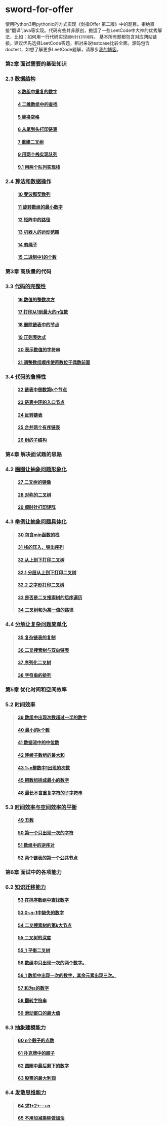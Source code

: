 # sword-for-offer

使用Python3用pythonic的方式实现《剑指Offer 第二版》中的题目。拒绝直接“翻译”java等实现。代码有些并非原创，搬运了一些LeetCode中大神的优秀解法，比如：如何用一行代码实现`顺时针打印矩阵`。
基本所有题都包含对应网站链接。建议优先选择LeetCode答题，相对来说testcase比较全面。源码包含doctest，如想了解更多LeetCode题解，请移步[我的博客](https://darktiantian.github.io/%E5%89%91%E6%8C%87Offer/)。

### 第2章 面试需要的基础知识

### 2.3 [数据结构](/chapter_2/section_3)
> #### [3 数组中重复的数字](/chapter_2/section_3#3-数组中重复的数字)
> #### [4 二维数组中的查找](/chapter_2/section_3#4-二维数组中的查找)
> #### [5 替换空格](/chapter_2/section_3#5-替换空格)
> #### [6 从尾到头打印链表](/chapter_2/section_3#6-从尾到头打印链表)
> #### [7 重建二叉树](/chapter_2/section_3#7-重建二叉树)
> #### [9 用两个栈实现队列](/chapter_2/section_3#9-用两个栈实现队列)
> #### [9.1 用两个队列实现栈](/chapter_2/section_3#9_1-用两个队列实现栈)

### 2.4 [算法和数据操作](/chapter_2/section_4)
> #### [10 斐波那契数列](/chapter_2/section_4#10-斐波那契数列)
> #### [11 旋转数组的最小数字](/chapter_2/section_4#11-旋转数组的最小数字)
> #### [12 矩阵中的路径](/chapter_2/section_4#12-矩阵中的路径)
> #### [13 机器人的运动范围](/chapter_2/section_4#13-机器人的运动范围)
> #### [14 剪绳子](/chapter_2/section_4#14-剪绳子)
> #### [15 二进制中1的个数](/chapter_2/section_4#15-二进制中1的个数)

### 第3章 高质量的代码

### 3.3 [代码的完整性](/chapter_3/section_3)
> #### [16 数值的整数次方](/chapter_3/section_3#16-数值的整数次方)
> #### [17 打印从1到最大的n位数](/chapter_3/section_3#17-打印从1到最大的n位数)
> #### [18 删除链表中的节点](/chapter_3/section_3#18-删除链表中的节点)
> #### [19 正则表达式](/chapter_3/section_3#19-正则表达式)
> #### [20 表示数值的字符串](/chapter_3/section_3#20-表示数值的字符串)
> #### [21 调整数组顺序使奇数位于偶数前面](/chapter_3/section_3#21-调整数组顺序使奇数位于偶数前面)

### 3.4 [代码的鲁棒性](/chapter_3/section_4)
> #### [22 链表中倒数第k个节点](/chapter_3/section_4#22-链表中倒数第k个节点)
> #### [23 链表中环的入口节点](/chapter_3/section_4#23-链表中环的入口节点)
> #### [24 反转链表](/chapter_3/section_4#24-反转链表)
> #### [25 合并两个有序链表](/chapter_3/section_4#25-合并两个有序链表)
> #### [26 树的子结构](/chapter_3/section_4#26-树的子结构)

### 第4章 解决面试题的思路

### 4.2 [画图让抽象问题形象化](/chapter_4/section_2)
> #### [27 二叉树的镜像](/chapter_4/section_2#27-二叉树的镜像)
> #### [28 对称的二叉树](/chapter_4/section_2#28-对称的二叉树)
> #### [29 顺时针打印矩阵](/chapter_4/section_2#29-顺时针打印矩阵)

### 4.3 [举例让抽象问题具体化](/chapter_4/section_3)
> #### [30 包含min函数的栈](/chapter_4/section_3#30-包含min函数的栈)
> #### [31 栈的压入、弹出序列](/chapter_4/section_3#31-栈的压入、弹出序列)
> #### [32 从上到下打印二叉树](/chapter_4/section_3#32-从上到下打印二叉树)
> #### [32.1 分层从上到下打印二叉树](/chapter_4/section_3#32_1-分层从上到下打印二叉树)
> #### [32.2 之字形打印二叉树](/chapter_4/section_3#32_2-之字形打印二叉树)
> #### [33 是否是二叉搜索树的后序遍历](/chapter_4/section_3#33-是否是二叉搜索树的后序遍历)
> #### [34 二叉树和为某一值的路径](/chapter_4/section_3#34-二叉树和为某一值的路径)

### 4.4 [分解让复杂问题简单化](/chapter_4/section_4)
> #### [35 复杂链表的复制](/chapter_4/section_4#35-复杂链表的复制)
> #### [36 二叉搜索树与双向链表](/chapter_4/section_4#36-二叉搜索树与双向链表)
> #### [37 序列化二叉树](/chapter_4/section_4#37-序列化二叉树)
> #### [38 字符串的排列](/chapter_4/section_4#38-字符串的排列)

### 第5章 优化时间和空间效率

### 5.2 [时间效率](/chapter_5/section_2)
> #### [39 数组中出现次数超过一半的数字](/chapter_5/section_2#39-数组中出现次数超过一半的数字)
> #### [40 最小的k个数](/chapter_5/section_2#40-最小的k个数)
> #### [41 数据流中的中位数](/chapter_5/section_2#41-数据流中的中位数)
> #### [42 连续子数组的最大和](/chapter_5/section_2#42-连续子数组的最大和)
> #### [43 1~n整数中1出现的次数](/chapter_5/section_2#43-1~n整数中1出现的次数)
> #### [45 把数组排成最小的数字](/chapter_5/section_2#45-把数组排成最小的数字)
> #### [48 最长不含重复字符的子字符串](/chapter_5/section_2#48-最长不含重复字符的子字符串)

### 5.3 [时间效率与空间效率的平衡](/chapter_5/section_3)
> #### [49 丑数](/chapter_5/section_3#49-丑数)
> #### [50 第一个只出现一次的字符](/chapter_5/section_3#50-第一个只出现一次的字符)
> #### [51 数组中的逆序对](/chapter_5/section_3#51-数组中的逆序对)
> #### [52 两个链表的第一个公共节点](/chapter_5/section_3#52-两个链表的第一个公共节点)

### 第6章 面试中的各项能力

### 6.2 [知识迁移能力](/chapter_6/section_3)
> #### [53 在排序数组中查找数字](/chapter_6/section_3#53-在排序数组中查找数字)
> #### [53 0~n-1中缺失的数字](/chapter_6/section_3#53-0~n-1中缺失的数字)
> #### [54 二叉搜索树的第k大节点](/chapter_6/section_3#54-二叉搜索树的第k大节点)
> #### [55 二叉树的深度](/chapter_6/section_3#55-二叉树的深度)
> #### [55_1 平衡二叉树](/chapter_6/section_3#55_1-平衡二叉树)
> #### [56 数组中只出现一次的两个数字。](/chapter_6/section_3#56-数组中只出现一次的两个数字。)
> #### [56_1 数组中出现一次的数字，其余元素出现三次。](/chapter_6/section_3#56_1-数组中出现一次的数字，其余元素出现三次。)
> #### [57 和为s的数字](/chapter_6/section_3#57-和为s的数字)
> #### [58 翻转字符串](/chapter_6/section_3#58-翻转字符串)
> #### [59 滑动窗口的最大值](/chapter_6/section_3#59-滑动窗口的最大值)

### 6.3 [抽象建模能力](/chapter_6/section_4)
> #### [60 n个骰子的点数](/chapter_6/section_4#60-n个骰子的点数)
> #### [61 扑克牌中的顺子](/chapter_6/section_4#61-扑克牌中的顺子)
> #### [62 圆圈中最后剩下的数字](/chapter_6/section_4#62-圆圈中最后剩下的数字)
> #### [63 股票的最大利润](/chapter_6/section_4#63-股票的最大利润)

### 6.4 [发散思维能力](/chapter_6/section_5)
> #### [64 求1+2+···+n](/chapter_6/section_5#64-求1+2+···+n)
> #### [65 不用加减乘除做加法](/chapter_6/section_5#65-不用加减乘除做加法)
